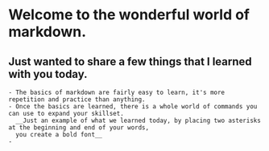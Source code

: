 # Welcome to the wonderful world of markdown.  

## Just wanted to share a few things that I learned with you today.  
    - The basics of markdown are fairly easy to learn, it's more repetition and practice than anything.
    - Once the basics are learned, there is a whole world of commands you can use to expand your skillset. 
      __Just an example of what we learned today, by placing two asterisks at the beginning and end of your words,
      you create a bold font__
    -
